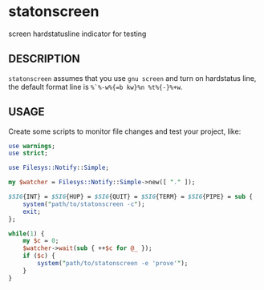statonscreen
============

screen hardstatusline indicator for testing

DESCRIPTION
-----------

`statonscreen` assumes that you use `gnu screen` and turn on hardstatus line, 
the default format line is ``%`%-w%{=b kw}%n %t%{-}%+w``.

USAGE
-----

Create some scripts to monitor file changes and test your project, like:

```perl
use warnings;
use strict;

use Filesys::Notify::Simple;

my $watcher = Filesys::Notify::Simple->new([ "." ]);

$SIG{INT} = $SIG{HUP} = $SIG{QUIT} = $SIG{TERM} = $SIG{PIPE} = sub {
    system("path/to/statonscreen -c");
    exit;
};

while(1) {
    my $c = 0;
    $watcher->wait(sub { ++$c for @_ });
    if ($c) {
        system("path/to/statonscreen -e 'prove'");
    }
}
```
